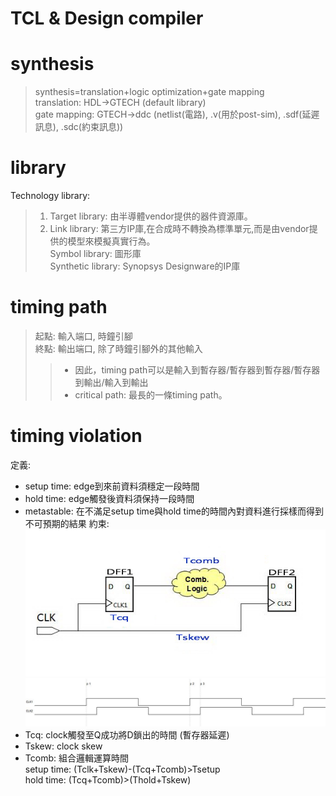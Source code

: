 TCL & Design compiler
=====================
# synthesis
  >synthesis=translation+logic optimization+gate mapping<br>
  >translation: HDL→GTECH (default library)<br>
  >gate mapping: GTECH→ddc (netlist(電路), .v(用於post-sim), .sdf(延遲訊息), .sdc(約束訊息))<br>

# library
Technology library:<br>
  >1. Target library: 由半導體vendor提供的器件資源庫。<br>
  >2. Link library: 第三方IP庫,在合成時不轉換為標準單元,而是由vendor提供的模型來模擬真實行為。<br>
Symbol library: 圖形庫<br>
Synthetic library: Synopsys Designware的IP庫<br>
# timing path
  >起點: 輸入端口, 時鐘引腳<br>
  >終點: 輸出端口, 除了時鐘引腳外的其他輸入<br>
  >>- 因此，timing path可以是輸入到暫存器/暫存器到暫存器/暫存器到輸出/輸入到輸出<br>
  >>- critical path: 最長的一條timing path。
# timing violation
定義:<br>
  - setup time: edge到來前資料須穩定一段時間
  - hold time: edge觸發後資料須保持一段時間
  - metastable: 在不滿足setup time與hold time的時間內對資料進行採樣而得到不可預期的結果
約束:<br>
![Image](https://github.com/vita70579/VLSI/raw/main/Image/DFF.png)
![Image](https://github.com/vita70579/VLSI/raw/main/Image/timing.png)
- Tcq: clock觸發至Q成功將D鎖出的時間 (暫存器延遲)
- Tskew: clock skew
- Tcomb: 組合邏輯運算時間<br>
  setup time: (Tclk+Tskew)-(Tcq+Tcomb)>Tsetup<br>
  hold time: (Tcq+Tcomb)>(Thold+Tskew)<br>

